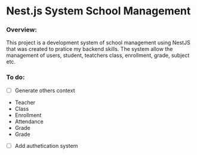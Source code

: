 
# Nest.js System School Management

  

### Overview:

This project is a development system of school management using NestJS that was created to pratice my backend skills. The system allow the management of users, student, teatchers class, enrollment, grade, subject etc.

  

### To do:
- [ ] Generate others context
- Teacher
- Class
- Enrollment
- Attendance
- Grade
- Grade
- [ ] Add authetication system